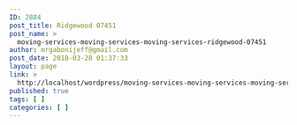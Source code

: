 ```yaml
---
ID: 2884
post_title: Ridgewood 07451
post_name: >
  moving-services-moving-services-moving-services-ridgewood-07451
author: mrgabonijeff@gmail.com
post_date: 2018-03-28 01:37:33
layout: page
link: >
  http://localhost/wordpress/moving-services-moving-services-moving-services-ridgewood-07451/
published: true
tags: [ ]
categories: [ ]
---
```

